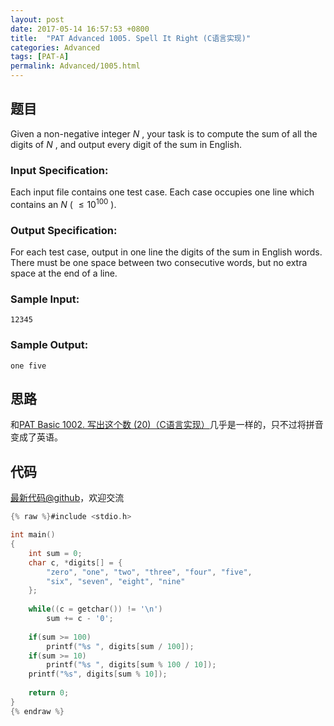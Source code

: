 ```yaml
---
layout: post
date: 2017-05-14 16:57:53 +0800
title:  "PAT Advanced 1005. Spell It Right (C语言实现)"
categories: Advanced
tags: [PAT-A]
permalink: Advanced/1005.html
---
```


## 题目

Given a non-negative integer $N$ , your task is to compute the sum of all the
digits of $N$ , and output every digit of the sum in English.

### Input Specification:

Each input file contains one test case. Each case occupies one line which
contains an $N$ ( $\le 10^{100}$ ).

### Output Specification:

For each test case, output in one line the digits of the sum in English words.
There must be one space between two consecutive words, but no extra space at
the end of a line.

### Sample Input:

    
    
    12345
    

### Sample Output:

    
    
    one five
    



## 思路

和[PAT Basic 1002. 写出这个数 (20)（C语言实现）](http://www.jianshu.com/p/213843722abb)几乎是一样的，只不过将拼音变成了英语。

## 代码

[最新代码@github](https://github.com/OliverLew/PAT/blob/master/PATAdvanced/1005.c)，欢迎交流
```c
{% raw %}#include <stdio.h>

int main()
{
    int sum = 0;
    char c, *digits[] = {
        "zero", "one", "two", "three", "four", "five",
        "six", "seven", "eight", "nine"
    };
    
    while((c = getchar()) != '\n')
        sum += c - '0';
    
    if(sum >= 100)  
        printf("%s ", digits[sum / 100]);
    if(sum >= 10)   
        printf("%s ", digits[sum % 100 / 10]);
    printf("%s", digits[sum % 10]);
    
    return 0;
}
{% endraw %}
```